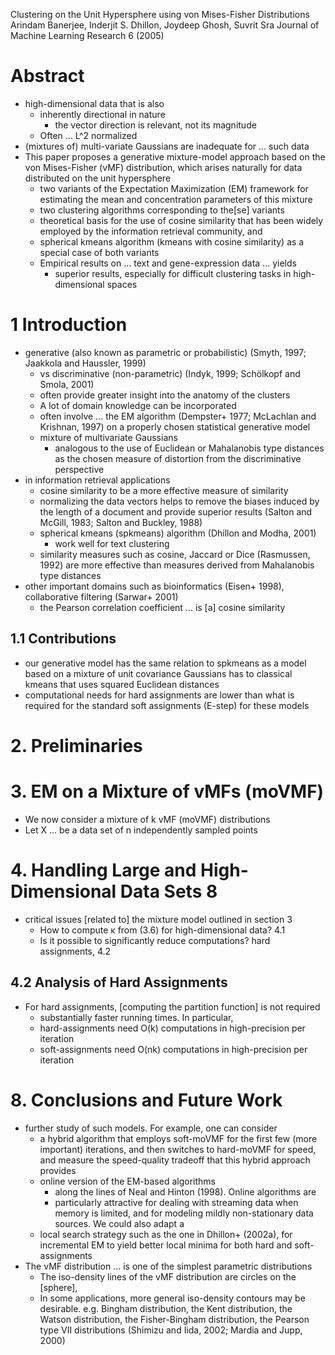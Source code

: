 Clustering on the Unit Hypersphere using von Mises-Fisher Distributions
Arindam Banerjee, Inderjit S. Dhillon, Joydeep Ghosh, Suvrit Sra
Journal of Machine Learning Research 6 (2005)

# Abstract

* high-dimensional data that is also
  * inherently directional in nature
    * the vector direction is relevant, not its magnitude
  * Often ... L^2 normalized
* (mixtures of) multi-variate Gaussians are inadequate for ... such data
* This paper proposes a generative mixture-model approach
  based on the von Mises-Fisher (vMF) distribution, which 
  arises naturally for data distributed on the unit hypersphere
  * two variants of the Expectation Maximization (EM) framework
    for estimating the mean and concentration parameters of this mixture
  * two clustering algorithms corresponding to the[se] variants
  * theoretical basis for the use of cosine similarity that has been 
    widely employed by the information retrieval community, and
  * spherical kmeans algorithm (kmeans with cosine similarity)
    as a special case of both variants
  * Empirical results on ... text and gene-expression data ... yields
    * superior results,
      especially for difficult clustering tasks in high-dimensional spaces

# 1 Introduction

* generative (also known as parametric or probabilistic)
  (Smyth, 1997; Jaakkola and Haussler, 1999)
  * vs discriminative (non-parametric) (Indyk, 1999; Schölkopf and Smola, 2001)
  * often provide greater insight into the anatomy of the clusters
  * A lot of domain knowledge can be incorporated
  * often involve ... the EM algorithm
    (Dempster+ 1977; McLachlan and Krishnan, 1997) 
    on a properly chosen statistical generative model
  * mixture of multivariate Gaussians
    * analogous to the use of Euclidean or Mahalanobis type distances
      as the chosen measure of distortion from the discriminative perspective
* in information retrieval applications
  * cosine similarity to be a more effective measure of similarity
  * normalizing the data vectors helps to remove the 
    biases induced by the length of a document and provide superior results
    (Salton and McGill, 1983; Salton and Buckley, 1988)
  * spherical kmeans (spkmeans) algorithm (Dhillon and Modha, 2001)
    * work well for text clustering
  * similarity measures such as cosine, Jaccard or Dice (Rasmussen, 1992) are
    more effective than measures derived from Mahalanobis type distances
* other important domains such as
  bioinformatics (Eisen+ 1998), collaborative filtering (Sarwar+ 2001)
  * the Pearson correlation coefficient ... is [a] cosine similarity

## 1.1 Contributions

* our generative model has the same relation to spkmeans 
  as a model based on a mixture of unit covariance Gaussians has 
  to classical kmeans that uses squared Euclidean distances
* computational needs for hard assignments are lower than what is required for
  the standard soft assignments (E-step) for these models

# 2. Preliminaries

# 3. EM on a Mixture of vMFs (moVMF)

* We now consider a mixture of k vMF (moVMF) distributions
* Let X ... be a data set of n independently sampled points

# 4. Handling Large and High-Dimensional Data Sets 8

* critical issues [related to] the mixture model outlined in section 3 
  * How to compute κ from (3.6) for high-dimensional data? 4.1
  * Is it possible to significantly reduce computations? hard assignments, 4.2

## 4.2 Analysis of Hard Assignments

* For hard assignments, [computing the partition function] is not required
  * substantially faster running times.  In particular, 
  * hard-assignments need O(k) computations in high-precision per iteration
  * soft-assignments need O(nk) computations in high-precision per iteration

# 8. Conclusions and Future Work

* further study of such models. For example, one can consider
  * a hybrid algorithm that employs
    soft-moVMF for the first few (more important) iterations, and then
    switches to hard-moVMF for speed, and
    measure the speed-quality tradeoff that this hybrid approach provides
  * online version of the EM-based algorithms
    * along the lines of Neal and Hinton (1998).  Online algorithms are
    * particularly attractive for dealing with streaming data
      when memory is limited, and
      for modeling mildly non-stationary data sources. We could also adapt a
  * local search strategy such as the one in Dhillon+ (2002a), for incremental
    EM to yield better local minima for both hard and soft-assignments
* The vMF distribution ... is one of the simplest parametric distributions 
  * The iso-density lines of the vMF distribution are circles on the [sphere],
  * In some applications, more general iso-density contours may be desirable.
    e.g. Bingham distribution, the Kent distribution, the Watson distribution,
    the Fisher-Bingham distribution, the Pearson type VII distributions
    (Shimizu and Iida, 2002; Mardia and Jupp, 2000)
